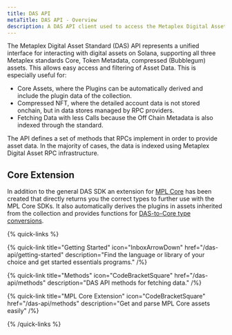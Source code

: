 ```yaml
---
title: DAS API
metaTitle: DAS API - Overview
description: A DAS API client used to access the Metaplex Digital Asset Standard.
---
```


The Metaplex Digital Asset Standard (DAS) API represents a unified interface for interacting with digital assets on Solana, supporting all three Metaplex standards Core, Token Metadata, compressed (Bubblegum) assets. This allows easy access and filtering of Asset Data. This is especially useful for:
- Core Assets, where the Plugins can be automatically derived and include the plugin data of the collection.
- Compressed NFT, where the detailed account data is not stored onchain, but in data stores managed by RPC providers.
- Fetching Data with less Calls because the Off Chain Metadata is also indexed through the standard.

The API defines a set of methods that RPCs implement in order to provide asset data. In the majority of cases, the data is indexed using Metaplex Digital Asset RPC infrastructure.

## Core Extension
In addition to the general DAS SDK an extension for [MPL Core](/core) has been created that directly returns you the correct types to further use with the MPL Core SDKs. It also automatically derives the plugins in assets inherited from the collection and provides functions for [DAS-to-Core type conversions](//TODO).  

{% quick-links %}

{% quick-link title="Getting Started" icon="InboxArrowDown" href="/das-api/getting-started" description="Find the language or library of your choice and get started essentials programs." /%}

{% quick-link title="Methods" icon="CodeBracketSquare" href="/das-api/methods" description="DAS API methods for fetching data." /%}

{% quick-link title="MPL Core Extension" icon="CodeBracketSquare" href="/das-api/methods" description="Get and parse MPL Core assets easily" /%}

{% /quick-links %}
